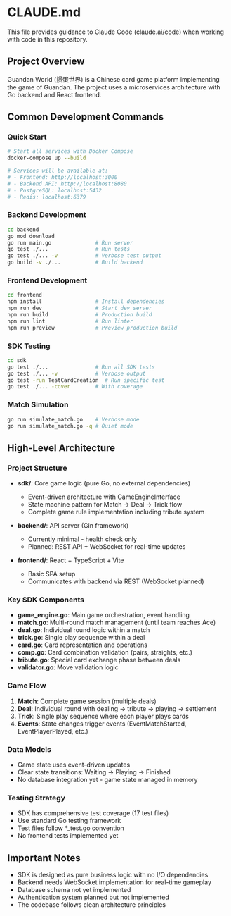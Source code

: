 # CLAUDE.md

This file provides guidance to Claude Code (claude.ai/code) when working with code in this repository.

## Project Overview

Guandan World (掼蛋世界) is a Chinese card game platform implementing the game of Guandan. The project uses a microservices architecture with Go backend and React frontend.

## Common Development Commands

### Quick Start
```bash
# Start all services with Docker Compose
docker-compose up --build

# Services will be available at:
# - Frontend: http://localhost:3000
# - Backend API: http://localhost:8080
# - PostgreSQL: localhost:5432
# - Redis: localhost:6379
```

### Backend Development
```bash
cd backend
go mod download
go run main.go              # Run server
go test ./...               # Run tests
go test ./... -v            # Verbose test output
go build -v ./...           # Build backend
```

### Frontend Development
```bash
cd frontend
npm install                 # Install dependencies
npm run dev                 # Start dev server
npm run build               # Production build
npm run lint                # Run linter
npm run preview             # Preview production build
```

### SDK Testing
```bash
cd sdk
go test ./...               # Run all SDK tests
go test ./... -v            # Verbose output
go test -run TestCardCreation  # Run specific test
go test ./... -cover        # With coverage
```

### Match Simulation
```bash
go run simulate_match.go    # Verbose mode
go run simulate_match.go -q # Quiet mode
```

## High-Level Architecture

### Project Structure
- **sdk/**: Core game logic (pure Go, no external dependencies)
  - Event-driven architecture with GameEngineInterface
  - State machine pattern for Match → Deal → Trick flow
  - Complete game rule implementation including tribute system
  
- **backend/**: API server (Gin framework)
  - Currently minimal - health check only
  - Planned: REST API + WebSocket for real-time updates
  
- **frontend/**: React + TypeScript + Vite
  - Basic SPA setup
  - Communicates with backend via REST (WebSocket planned)

### Key SDK Components
- **game_engine.go**: Main game orchestration, event handling
- **match.go**: Multi-round match management (until team reaches Ace)
- **deal.go**: Individual round logic within a match
- **trick.go**: Single play sequence within a deal
- **card.go**: Card representation and operations
- **comp.go**: Card combination validation (pairs, straights, etc.)
- **tribute.go**: Special card exchange phase between deals
- **validator.go**: Move validation logic

### Game Flow
1. **Match**: Complete game session (multiple deals)
2. **Deal**: Individual round with dealing → tribute → playing → settlement
3. **Trick**: Single play sequence where each player plays cards
4. **Events**: State changes trigger events (EventMatchStarted, EventPlayerPlayed, etc.)

### Data Models
- Game state uses event-driven updates
- Clear state transitions: Waiting → Playing → Finished
- No database integration yet - game state managed in memory

### Testing Strategy
- SDK has comprehensive test coverage (17 test files)
- Use standard Go testing framework
- Test files follow *_test.go convention
- No frontend tests implemented yet

## Important Notes
- SDK is designed as pure business logic with no I/O dependencies
- Backend needs WebSocket implementation for real-time gameplay
- Database schema not yet implemented
- Authentication system planned but not implemented
- The codebase follows clean architecture principles